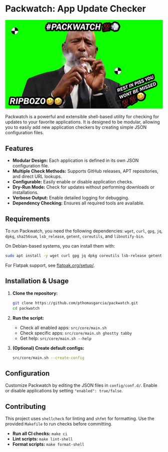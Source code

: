# Packwatch: App Update Checker

![Packwatch Demo](assets/packwatch-demo.jpg)

Packwatch is a powerful and extensible shell-based utility for checking for updates to your favorite applications. It is designed to be modular, allowing you to easily add new application checkers by creating simple JSON configuration files.

## Features

- **Modular Design:** Each application is defined in its own JSON configuration file.
- **Multiple Check Methods:** Supports GitHub releases, APT repositories, and direct URL lookups.
- **Configurable:** Easily enable or disable application checks.
- **Dry-Run Mode:** Check for updates without performing downloads or installations.
- **Verbose Output:** Enable detailed logging for debugging.
- **Dependency Checking:** Ensures all required tools are available.

## Requirements

To run Packwatch, you need the following dependencies: `wget`, `curl`, `gpg`, `jq`, `dpkg`, `sha256sum`, `lsb_release`, `getent`, `coreutils`, and `libnotify-bin`.

On Debian-based systems, you can install them with:
```bash
sudo apt install -y wget curl gpg jq dpkg coreutils lsb-release getent libnotify-bin
```
For Flatpak support, see [flatpak.org/setup/](https://flatpak.org/setup/).

## Installation & Usage

1.  **Clone the repository:**
    ```bash
    git clone https://github.com/pthomasgarcia/packwatch.git
    cd packwatch
    ```

2.  **Run the script:**
    - Check all enabled apps: `src/core/main.sh`
    - Check specific apps: `src/core/main.sh ghostty tabby`
    - Get help: `src/core/main.sh --help`

3.  **(Optional) Create default configs:**
    ```bash
    src/core/main.sh --create-config
    ```

## Configuration

Customize Packwatch by editing the JSON files in `config/conf.d/`. Enable or disable applications by setting `"enabled": true/false`.

## Contributing

This project uses `shellcheck` for linting and `shfmt` for formatting. Use the provided `Makefile` to run checks before committing.

- **Run all CI checks:** `make ci`
- **Lint scripts:** `make lint-shell`
- **Format scripts:** `make format-shell`
